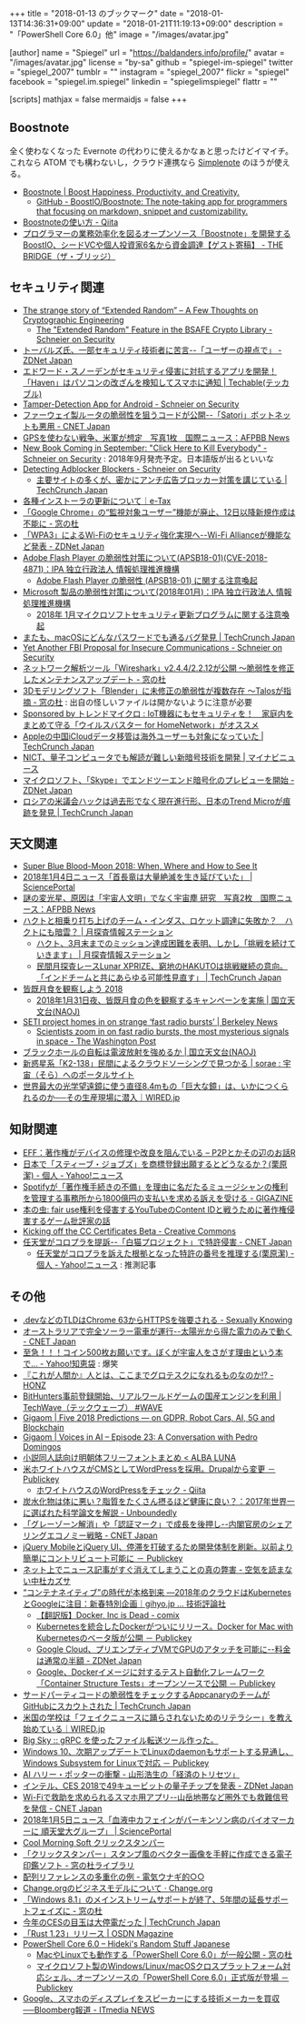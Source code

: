 +++
title = "2018-01-13 のブックマーク"
date =  "2018-01-13T14:36:31+09:00"
update = "2018-01-21T11:19:13+09:00"
description = "「PowerShell Core 6.0」他"
image = "/images/avatar.jpg"

[author]
name      = "Spiegel"
url       = "https://baldanders.info/profile/"
avatar    = "/images/avatar.jpg"
license   = "by-sa"
github    = "spiegel-im-spiegel"
twitter   = "spiegel_2007"
tumblr    = ""
instagram = "spiegel_2007"
flickr    = "spiegel"
facebook  = "spiegel.im.spiegel"
linkedin  = "spiegelimspiegel"
flattr    = ""

[scripts]
  mathjax = false
  mermaidjs = false
+++

## Boostnote

全く使わなくなった Evernote の代わりに使えるかなぁと思ったけどイマイチ。
これなら ATOM でも構わないし，クラウド連携なら [Simplenote](https://simplenote.com/) のほうが使える。

- [Boostnote | Boost Happiness, Productivity, and Creativity.](https://boostnote.io/)
    - [GitHub - BoostIO/Boostnote: The note-taking app for programmers that focusing on markdown, snippet and customizability.](https://github.com/BoostIO/Boostnote)
- [Boostnoteの使い方 - Qiita](https://qiita.com/asmsuechan/items/bc253cf22596291ac837)
- [プログラマーの業務効率化を図るオープンソース「Boostnote」を開発するBoostIO、シードVCや個人投資家6名から資金調達【ゲスト寄稿】 - THE BRIDGE（ザ・ブリッジ）](http://thebridge.jp/2018/01/boostio-funding-to-further-develop-boostnote)

## セキュリティ関連

- [The strange story of “Extended Random” – A Few Thoughts on Cryptographic Engineering](https://blog.cryptographyengineering.com/2017/12/19/the-strange-story-of-extended-random/)
    - [The "Extended Random" Feature in the BSAFE Crypto Library - Schneier on Security](https://www.schneier.com/blog/archives/2017/12/the_extended_ra.html)
- [トーバルズ氏、一部セキュリティ技術者に苦言--「ユーザーの視点で」 - ZDNet Japan](https://japan.zdnet.com/article/35110964/)
- [エドワード・スノーデンがセキュリティ侵害に対抗するアプリを開発！「Haven」はパソコンの改ざんを検知してスマホに通知 | Techable(テッカブル)](https://techable.jp/archives/69433)
- [Tamper-Detection App for Android - Schneier on Security](https://www.schneier.com/blog/archives/2018/01/tamper-detectio.html)
- [ファーウェイ製ルータの脆弱性を狙うコードが公開--「Satori」ボットネットも悪用 - CNET Japan](https://japan.cnet.com/article/35112718/)
- [GPSを使わない戦争、米軍が想定　写真1枚　国際ニュース：AFPBB News](http://www.afpbb.com/articles/-/3156085)
- [New Book Coming in September: "Click Here to Kill Everybody" - Schneier on Security](https://www.schneier.com/blog/archives/2018/01/new_book_coming.html) : 2018年9月発売予定。日本語版が出るといいな
- [Detecting Adblocker Blockers - Schneier on Security](https://www.schneier.com/blog/archives/2018/01/detecting_adblo.html)
    - [主要サイトの多くが、密かにアンチ広告ブロッカー対策を講じている  |  TechCrunch Japan](https://jp.techcrunch.com/2017/12/28/2017-12-27-thousands-of-major-sites-are-taking-silent-anti-ad-blocking-measures/)
- [各種インストーラの更新について｜e-Tax](http://www.e-tax.nta.go.jp/topics/topics_300104.htm)
- [「Google Chrome」の“監視対象ユーザー”機能が廃止、12日以降新規作成は不能に - 窓の杜](https://forest.watch.impress.co.jp/docs/news/1100127.html)
- [「WPA3」によるWi-Fiのセキュリティ強化実現へ--Wi-Fi Allianceが機能など発表 - ZDNet Japan](https://japan.zdnet.com/article/35112941/)
- [Adobe Flash Player の脆弱性対策について(APSB18-01)(CVE-2018-4871)：IPA 独立行政法人 情報処理推進機構](https://www.ipa.go.jp/security/ciadr/vul/20180110-adobeflashplayer.html)
    - [Adobe Flash Player の脆弱性 (APSB18-01) に関する注意喚起](https://www.jpcert.or.jp/at/2018/at180001.html)
- [Microsoft 製品の脆弱性対策について(2018年01月)：IPA 独立行政法人 情報処理推進機構](https://www.ipa.go.jp/security/ciadr/vul/20180110-ms.html)
    - [2018年 1月マイクロソフトセキュリティ更新プログラムに関する注意喚起](https://www.jpcert.or.jp/at/2018/at180002.html)
- [またも、macOSにどんなパスワードでも通るバグ発見  |  TechCrunch Japan](https://jp.techcrunch.com/2018/01/11/2018-01-10-another-macos-password-prompt-can-be-bypassed-with-any-password/)
- [Yet Another FBI Proposal for Insecure Communications - Schneier on Security](https://www.schneier.com/blog/archives/2018/01/yet_another_fbi.html)
- [ネットワーク解析ツール「Wireshark」v2.4.4/2.2.12が公開 ～脆弱性を修正したメンテナンスアップデート - 窓の杜](https://forest.watch.impress.co.jp/docs/news/1100797.html)
- [3Dモデリングソフト「Blender」に未修正の脆弱性が複数存在 ～Talosが指摘 - 窓の杜](https://forest.watch.impress.co.jp/docs/news/1100786.html) : 出自の怪しいファイルは開かないように注意が必要
- [Sponsored by トレンドマイクロ : IoT機器にもセキュリティを！　家庭内をまとめて守る「ウイルスバスター for HomeNetwork」がオススメ](http://japanese.engadget.com/pr/iot-for-homenetwork/)
- [Appleの中国iCloudデータ移管は海外ユーザーも対象になっていた  |  TechCrunch Japan](https://jp.techcrunch.com/2018/01/12/2018-01-11-apple-china-icloud-international-users/)
- [NICT、量子コンピュータでも解読が難しい新暗号技術を開発 | マイナビニュース](https://news.mynavi.jp/article/20180112-570747/)
- [マイクロソフト、「Skype」でエンドツーエンド暗号化のプレビューを開始 - ZDNet Japan](https://japan.zdnet.com/article/35113068/)
- [ロシアの米議会ハックは過去形でなく現在進行形、日本のTrend Microが痕跡を発見  |  TechCrunch Japan](https://jp.techcrunch.com/2018/01/13/2018-01-12-russian-hackers-senate-pawn-storm-fancy-bear/)

## 天文関連

- [Super Blue Blood-Moon 2018: When, Where and How to See It](https://www.space.com/39208-super-blue-blood-moon-guide.html)
- [2018年1月4日ニュース「首長竜は大量絶滅を生き延びていた」 | SciencePortal](http://scienceportal.jst.go.jp/news/newsflash_review/newsflash/2018/01/20180104_01.html)
- [謎の変光星、原因は「宇宙人文明」でなく宇宙塵 研究　写真2枚　国際ニュース：AFPBB News](http://www.afpbb.com/articles/-/3157364)
- [ハクトと相乗り打ち上げのチーム・インダス、ロケット調達に失敗か？　ハクトにも暗雲？  |   月探査情報ステーション](https://moonstation.jp/blog/lunarexp/hakuto/indian-web-media-reports-rumor-of-failure-for-rocket-procuration-for-glxp)
    - [ハクト、3月末までのミッション達成困難を表明、しかし「挑戦を続けていきます」  |   月探査情報ステーション](https://moonstation.jp/blog/lunarexp/hakuto/team-hakuto-express-their-difficulty-for-glxp-clearance-but-still-moving-for-the-mission-completion)
    - [民間月探査レースLunar XPRIZE、窮地のHAKUTOは挑戦継続の意向。「インドチームと共にあらゆる可能性見直す」  |  TechCrunch Japan](https://jp.techcrunch.com/2018/01/12/engadget-lunar-xprize-hakuto/)
- [皆既月食を観察しよう 2018](https://naojcamp.nao.ac.jp/phenomena/201801-lunar-eclipse/)
	- [2018年1月31日夜、皆既月食の色を観察するキャンペーンを実施 | 国立天文台(NAOJ)](https://www.nao.ac.jp/news/topics/2018/20180110-lunar-eclipse.html)
- [SETI project homes in on strange ‘fast radio bursts’ | Berkeley News](http://news.berkeley.edu/2018/01/10/seti-project-homes-in-on-strange-fast-radio-bursts/)
    - [Scientists zoom in on fast radio bursts, the most mysterious signals in space - The Washington Post](https://www.washingtonpost.com/news/speaking-of-science/wp/2018/01/10/scientists-zoom-in-on-fast-radio-bursts-the-most-mysterious-signals-in-space/)
- [ブラックホールの自転は電波放射を強めるか | 国立天文台(NAOJ)](https://www.nao.ac.jp/news/science/2018/20180112-bh.html)
- [新惑星系「K2-138」民間によるクラウドソーシングで見つかる | sorae : 宇宙（そら）へのポータルサイト](http://sorae.info/030201/2018_01_12_cloud.html)
- [世界最大の光学望遠鏡に使う直径8.4mもの「巨大な鏡」は、いかにつくられるのか──その生産現場に潜入｜WIRED.jp](https://wired.jp/2018/01/10/giant-magellan-telescope/)

## 知財関連

- [EFF：著作権がデバイスの修理や改良を阻んでいる – P2Pとかその辺のお話R](http://p2ptk.org/copyright/703)
- [日本で「スティーブ・ジョブズ」を商標登録出願するとどうなるか？(栗原潔) - 個人 - Yahoo!ニュース](https://news.yahoo.co.jp/byline/kuriharakiyoshi/20171231-00079963/)
- [Spotifyが「著作権手続きの不備」を理由に名だたるミュージシャンの権利を管理する事務所から1800億円の支払いを求める訴えを受ける - GIGAZINE](https://gigazine.net/news/20180103-spotify-1-6-billion-dollar-copyright-lawsuit/)
- [本の虫: fair use権利を侵害するYouTubeのContent IDと戦うために著作権侵害するゲーム批評家の話](https://cpplover.blogspot.jp/2018/01/fair-useyoutubecontent-id.html)
- [Kicking off the CC Certificates Beta - Creative Commons](https://creativecommons.org/2018/01/08/kicking-off-cc-certificate-beta/)
- [任天堂がコロプラを提訴--「白猫プロジェクト」で特許侵害 - CNET Japan](https://japan.cnet.com/article/35112969/)
    - [任天堂がコロプラを訴えた根拠となった特許の番号を推理する(栗原潔) - 個人 - Yahoo!ニュース](https://news.yahoo.co.jp/byline/kuriharakiyoshi/20180111-00080329/) : 推測記事

## その他

- [.devなどのTLDはChrome 63からHTTPSを強要される - Sexually Knowing](http://this.aereal.org/entry/2017/12/25/145842)
- [オーストラリアで完全ソーラー電車が運行--太陽光から得た電力のみで動く - CNET Japan](https://japan.cnet.com/article/35112631/)
- [至急！！！コイン500枚お願いです。ぼくが宇宙人をさがす理由という本で... - Yahoo!知恵袋](https://detail.chiebukuro.yahoo.co.jp/qa/question_detail/q10112021205) : 爆笑
- [『これが人間か』人とは、ここまでグロテスクになれるものなのか!? - HONZ](http://honz.jp/articles/-/44567)
- [BitHunters事前登録開始、リアルワールドゲームの国産エンジンを利用 | TechWave（テックウェーブ） #WAVE](http://techwave.jp/archives/bithunters-preregistration-by-realworldgames.html)
- [Gigaom |   Five 2018 Predictions — on GDPR, Robot Cars, AI, 5G and Blockchain](https://gigaom.com/2017/12/11/five-2018-predictions-on-gdpr-robot-cars-ai-5g-and-blockchain/)
- [Gigaom |   Voices in AI – Episode 23: A Conversation with Pedro Domingos](https://gigaom.com/2017/12/04/voices-in-ai-episode-23-a-conversation-with-pedro-domingos/)
- [小説同人誌向け明朝体フリーフォントまとめ  <  ALBA LUNA](https://albalunaweb.net/knowhow/1511.html)
- [米ホワイトハウスがCMSとしてWordPressを採用。Drupalから変更 － Publickey](http://www.publickey1.jp/blog/18/cmswordpressdrupal.html)
    - [ホワイトハウスのWordPressをチェック - Qiita](https://qiita.com/kawax/items/e923f7231654866ccd07)
- [炭水化物は体に悪い？脂質をたくさん摂るほど健康に良い？：2017年世界一に選ばれた科学論文を解説 - Unboundedly](http://krsk-phs.hatenablog.com/entry/pure_criticism)
- [「グレーゾーン解消」や「認証マーク」で成長を後押し--内閣官房のシェアリングエコノミー戦略 - CNET Japan](https://japan.cnet.com/article/35112640/)
- [jQuery MobileとjQuery UI、停滞を打破するため開発体制を刷新。以前より簡単にコントリビュート可能に － Publickey](http://www.publickey1.jp/blog/18/jquery_mobilejquery_ui.html)
- [ネット上でニュース記事がすぐ消えてしまうことの真の弊害 - 空気を読まない中杜カズサ](http://nakamorikzs.net/entry/netnews404)
- [“コンテナネイティブ”の時代が本格到来 ―2018年のクラウドはKubernetesとGoogleに注目：新春特別企画｜gihyo.jp … 技術評論社](http://gihyo.jp/admin/column/newyear/2018/container-and-cloud)
    - [【翻訳版】Docker, Inc is Dead - comix](http://itosho525.hatenablog.com/entry/2018/01/01/074358)
    - [Kubernetesを統合したDockerがついにリリース。Docker for Mac with Kubernetesのベータ版が公開 － Publickey](http://www.publickey1.jp/blog/18/kubernetesdockerdocker_for_mac_with_kubernetes.html)
    - [Google Cloud、プリエンプティブVMでGPUのアタッチを可能に--料金は通常の半額 - ZDNet Japan](https://japan.zdnet.com/article/35112849/)
    - [Google、Dockerイメージに対するテスト自動化フレームワーク「Container Structure Tests」オープンソースで公開 － Publickey](http://www.publickey1.jp/blog/18/googledockercontainer_structure_tests.html)
- [サードパーティコードの脆弱性をチェックするAppcanaryのチームがGitHubにスカウトされた  |  TechCrunch Japan](https://jp.techcrunch.com/2018/01/05/2018-01-04-appcanary-shuts-down-its-vulnerability-scanning-service-as-the-team-joins-github/)
- [米国の学校は「フェイクニュースに踊らされないためのリテラシー」を教え始めている｜WIRED.jp](https://wired.jp/2017/06/23/schools-teach-news-literacy/)
- [Big Sky :: gRPC を使ったファイル転送ツール作った。](https://mattn.kaoriya.net/software/lang/go/20180109102514.htm)
- [Windows 10、次期アップデートでLinuxのdaemonもサポートする見通し、Windows Subsystem for Linuxで対応 － Publickey](http://www.publickey1.jp/blog/18/windows_10linuxdaemonwindows_subsystem_for_linux.html)
- [AI ハリー・ポッターの衝撃 - 山形浩生の「経済のトリセツ」](http://cruel.hatenablog.com/entry/2018/01/09/180230)
- [インテル、CES 2018で49キュービットの量子チップを発表 - ZDNet Japan](https://japan.zdnet.com/article/35112933/)
- [Wi-Fiで救助を求められるスマホ用アプリ--山岳地帯など圏外でも救難信号を発信 - CNET Japan](https://japan.cnet.com/article/35112898/)
- [2018年1月5日ニュース「血液中カフェインがパーキンソン病のバイオマーカーに 順天堂大グループ」 | SciencePortal](http://scienceportal.jst.go.jp/news/newsflash_review/newsflash/2018/01/20180105_01.html)
- [Cool Morning Soft クリックスタンパー](http://hp.vector.co.jp/authors/VA041064/soft/click_stamper.html)
- [「クリックスタンパー」スタンプ風のベクター画像を手軽に作成できる電子印鑑ソフト - 窓の杜ライブラリ](https://forest.watch.impress.co.jp/library/software/clickstam/)
- [配列リファレンスの多重化の例 - 電気ウナギ的○○](http://blog.netandfield.com/shar/2018/01/post-3078.html)
- [Change.orgのビジネスモデルについて · Change.org](https://www.change.org/l/jp/businessmodel)
- [「Windows 8.1」のメインストリームサポートが終了、5年間の延長サポートフェイズに - 窓の杜](https://forest.watch.impress.co.jp/docs/news/1100471.html)
- [今年のCESの目玉は大停電だった  |  TechCrunch Japan](https://jp.techcrunch.com/2018/01/11/2018-01-10-the-day-the-lights-went-out-at-ces/)
- [「Rust 1.23」リリース | OSDN Magazine](https://mag.osdn.jp/18/01/09/160000)
- [PowerShell Core 6.0 – Hideki's Random Stuff Japanese](https://ja.hideki.hclippr.com/2018/01/12/powershell-core-6-0/)
    - [MacやLinuxでも動作する「PowerShell Core 6.0」が一般公開 - 窓の杜](https://forest.watch.impress.co.jp/docs/news/1100633.html)
    - [マイクロソフト製のWindows/Linux/macOSクロスプラットフォーム対応シェル、オープンソースの「PowerShell Core 6.0」正式版が登場 － Publickey](http://www.publickey1.jp/blog/18/windowslinuxmacospowershell_core_60.html)
- [Google、スマホのディスプレイをスピーカーにする技術メーカーを買収──Bloomberg報道 - ITmedia NEWS](http://www.itmedia.co.jp/news/articles/1801/12/news056.html)
